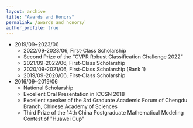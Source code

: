 ```yaml
---
layout: archive
title: "Awards and Honors"
permalink: /awards and honors/
author_profile: true
---
```



* 2019/09~2023/06
  * 2022/09-2023/06, First-Class Scholarship
  * Second Prize of the “CVPR Robust Classification Challenge 2022”
  * 2021/09-2022/06, First-Class Scholarship
  * 2020/09-2021/06, First-Class Scholarship (Rank 1)
  * 2019/09-2020/06, First-Class Scholarship
* 2016/09~2019/06
  * National Scholarship
  * Excellent Oral Presentation in ICCSN 2018
  * Excellent speaker of the 3rd Graduate Academic Forum of Chengdu Branch, Chinese Academy of Sciences
  * Third Prize of the 14th China Postgraduate Mathematical Modeling Contest of "Huawei Cup"
